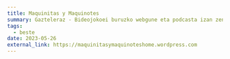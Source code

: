 ```yaml
---
title: Maquinitas y Maquinotes
summary: Gazteleraz - Bideojokoei buruzko webgune eta podcasta izan zen.
tags:
  - beste
date: 2023-05-26
external_link: https://maquinitasymaquinoteshome.wordpress.com
---
```

